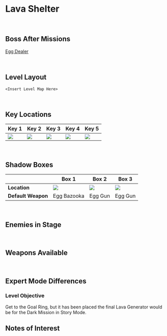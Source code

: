 # Lava Shelter

<br />

## Boss After Missions
[Egg Dealer](/Bosses/EggDealer)

<br />

## Level Layout
```
<Insert Level Map Here>
```

<br />

## Key Locations
|Key 1|Key 2|Key 3|Key 4|Key 5|
|--|--|--|--|--|
|[ ![](/img/LavaShelter/LavaShelter-Key1.png) ](/img/LavaShelter/LavaShelter-Key1.png)|[ ![](/img/LavaShelter/LavaShelter-Key2.png) ](/img/LavaShelter/LavaShelter-Key2.png)|[ ![](/img/LavaShelter/LavaShelter-Key3.png) ](/img/LavaShelter/LavaShelter-Key3.png)|[ ![](/img/LavaShelter/LavaShelter-Key4.png) ](/img/LavaShelter/LavaShelter-Key4.png)|[ ![](/img/LavaShelter/LavaShelter-Key5.png) ](/img/LavaShelter/LavaShelter-Key5.png)|

<br />

## Shadow Boxes
| |Box 1|Box 2|Box 3|
|-|-|-|-|
|__Location__|[ ![](/img/LavaShelter/LavaShelterShadowBox1.png) ](/img/LavaShelter/LavaShelterShadowBox1.png)|[ ![](/img/LavaShelter/LavaShelterShadowBox2.png) ](/img/LavaShelter/LavaShelterShadowBox2.png)|[ ![](/img/LavaShelter/LavaShelterShadowBox3.png) ](/img/LavaShelter/LavaShelterShadowBox3.png)|
|__Default Weapon__|Egg Bazooka|Egg Gun|Egg Gun|

<br />

## Enemies in Stage

<br />

## Weapons Available

<br />

## Expert Mode Differences

### Level Objective
Get to the Goal Ring, but it has been placed the final Lava Generator would be for the Dark Mission in Story Mode.

## Notes of Interest

<br />
